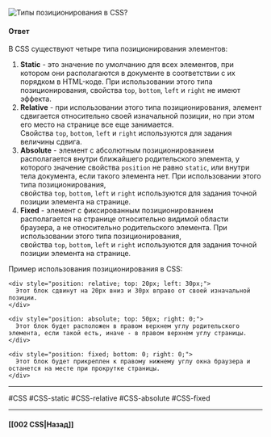 ![Типы позиционирования в CSS?](https://youtu.be/ycYp7CYOnO0?t=321)

#### Ответ
В CSS существуют четыре типа позиционирования элементов:

1. **Static** - это значение по умолчанию для всех элементов, при котором они располагаются в документе в соответствии с их порядком в HTML-коде. При использовании этого типа позиционирования, свойства `top`, `bottom`, `left` и `right` не имеют эффекта.
2. **Relative** - при использовании этого типа позиционирования, элемент сдвигается относительно своей изначальной позиции, но при этом его место на странице все еще занимается. Свойства `top`, `bottom`, `left` и `right` используются для задания величины сдвига.
3. **Absolute** - элемент с абсолютным позиционированием располагается внутри ближайшего родительского элемента, у которого значение свойства `position` не равно `static`, или внутри тела документа, если такого элемента нет. При использовании этого типа позиционирования, свойства `top`, `bottom`, `left` и `right` используются для задания точной позиции элемента на странице.
4. **Fixed** - элемент с фиксированным позиционированием располагается на странице относительно видимой области браузера, а не относительно родительского элемента. При использовании этого типа позиционирования, свойства `top`, `bottom`, `left` и `right` используются для задания точной позиции элемента на странице.

Пример использования позиционирования в CSS:

```
<div style="position: relative; top: 20px; left: 30px;">
  Этот блок сдвинут на 20px вниз и 30px вправо от своей изначальной позиции.
</div>

<div style="position: absolute; top: 50px; right: 0;">
  Этот блок будет расположен в правом верхнем углу родительского элемента, если такой есть, иначе - в правом верхнем углу страницы.
</div>

<div style="position: fixed; bottom: 0; right: 0;">
  Этот блок будет прикреплен к правому нижнему углу окна браузера и останется на месте при прокрутке страницы.
</div>
```

___
#CSS #CSS-static #CSS-relative #CSS-absolute #CSS-fixed
___

#### [[002 CSS|Назад]]